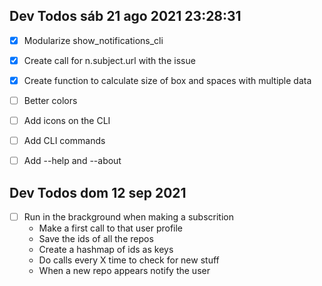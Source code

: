 ## Dev Todos sáb 21 ago 2021 23:28:31

-   [x] Modularize show_notifications_cli
-   [x] Create call for n.subject.url with the issue
-   [x] Create function to calculate size of box and spaces with multiple data

-   [ ] Better colors
-   [ ] Add icons on the CLI
-   [ ] Add CLI commands

-   [ ] Add --help and --about

## Dev Todos dom 12 sep 2021

-   [ ] Run in the brackground when making a subscrition
    -   Make a first call to that user profile
    -   Save the ids of all the repos
    -   Create a hashmap of ids as keys
    -   Do calls every X time to check for new stuff
    -   When a new repo appears notify the user
